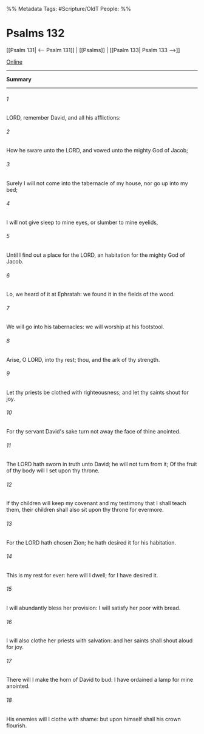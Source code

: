 

%% Metadata
Tags: #Scripture/OldT
People: 
%%
# Psalms 132
[[Psalm 131| <-- Psalm 131]] | [[Psalms]] | [[Psalm 133| Psalm 133 -->]]

[Online](https://churchofjesuschrist.org/study/scriptures/ot/ps/132?lang=eng)

---
__Summary__



---

###### 1
LORD, remember David, and all his afflictions:
###### 2
How he sware unto the LORD, and vowed unto the mighty God of Jacob;
###### 3
Surely I will not come into the tabernacle of my house, nor go up into my bed;
###### 4
I will not give sleep to mine eyes, or slumber to mine eyelids,
###### 5
Until I find out a place for the LORD, an habitation for the mighty God of Jacob.
###### 6
Lo, we heard of it at Ephratah: we found it in the fields of the wood.
###### 7
We will go into his tabernacles: we will worship at his footstool.
###### 8
Arise, O LORD, into thy rest; thou, and the ark of thy strength.
###### 9
Let thy priests be clothed with righteousness; and let thy saints shout for joy.
###### 10
For thy servant David's sake turn not away the face of thine anointed.
###### 11
The LORD hath sworn in truth unto David; he will not turn from it; Of the fruit of thy body will I set upon thy throne.
###### 12
If thy children will keep my covenant and my testimony that I shall teach them, their children shall also sit upon thy throne for evermore.
###### 13
For the LORD hath chosen Zion; he hath desired it for his habitation.
###### 14
This is my rest for ever: here will I dwell; for I have desired it.
###### 15
I will abundantly bless her provision: I will satisfy her poor with bread.
###### 16
I will also clothe her priests with salvation: and her saints shall shout aloud for joy.
###### 17
There will I make the horn of David to bud: I have ordained a lamp for mine anointed.
###### 18
His enemies will I clothe with shame: but upon himself shall his crown flourish.



